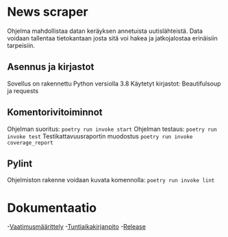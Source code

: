 # News scraper
Ohjelma mahdollistaa datan keräyksen annetuista uutislähteistä. Data voidaan tallentaa tietokantaan josta sitä voi hakea ja jatkojalostaa erinäisiin tarpeisiin.

## Asennus ja kirjastot
Sovellus on rakennettu Python versiolla 3.8 
Käytetyt kirjastot: Beautifulsoup ja requests

## Komentorivitoiminnot
Ohjelman suoritus:
```poetry run invoke start```
Ohjelman testaus:
```poetry run invoke test```
Testikattavuusraportin muodostus
```poetry run invoke coverage_report```

## Pylint
Ohjelmiston rakenne voidaan kuvata komennolla:
```poetry run invoke lint```

# Dokumentaatio
-[Vaatimusmäärittely](dokumentaatio/vaatimusmaarittely.md)
-[Tuntiaikakirjanpito](dokumentaatio/tuntikirjanpito.md)
-[Release](https://github.com/jjuliacaroline/ot-harkka/releases/tag/viikko5)